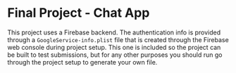 # Final Project - Chat App

This project uses a Firebase backend. The authentication info is provided through a `GoogleService-info.plist` file that is created through the Firebase web console during project setup. This one is included so the project can be built to test submissions, but for any other purposes you should run go through the project setup to generate your own file.